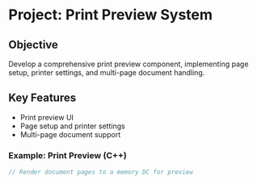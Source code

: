 # Project: Print Preview System

## Objective
Develop a comprehensive print preview component, implementing page setup, printer settings, and multi-page document handling.

## Key Features
- Print preview UI
- Page setup and printer settings
- Multi-page document support

### Example: Print Preview (C++)
```cpp
// Render document pages to a memory DC for preview
```
